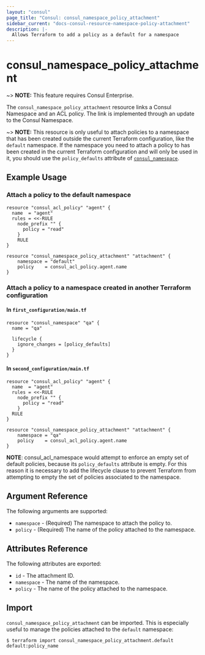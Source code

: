 ```yaml
---
layout: "consul"
page_title: "Consul: consul_namespace_policy_attachment"
sidebar_current: "docs-consul-resource-namespace-policy-attachment"
description: |-
  Allows Terraform to add a policy as a default for a namespace
---
```


# consul_namespace_policy_attachment

~> **NOTE:** This feature requires Consul Enterprise.

The `consul_namespace_policy_attachment` resource links a Consul Namespace and an ACL
policy. The link is implemented through an update to the Consul Namespace.

~> **NOTE:** This resource is only useful to attach policies to a namespace
that has been created outside the current Terraform configuration, like the
`default` namespace. If the namespace you need to attach a policy to has
been created in the current Terraform configuration and will only be used in it,
you should use the `policy_defaults` attribute of [`consul_namespace`](/docs/providers/consul/r/namespace.html).

## Example Usage

### Attach a policy to the default namespace

```hcl
resource "consul_acl_policy" "agent" {
  name  = "agent"
  rules = <<-RULE
    node_prefix "" {
      policy = "read"
    }
    RULE
}

resource "consul_namespace_policy_attachment" "attachment" {
    namespace = "default"
    policy    = consul_acl_policy.agent.name
}
```

### Attach a policy to a namespace created in another Terraform configuration

#### In `first_configuration/main.tf`

```hcl
resource "consul_namespace" "qa" {
  name = "qa"

  lifecycle {
    ignore_changes = [policy_defaults]
  }
}
```

#### In `second_configuration/main.tf`

```hcl
resource "consul_acl_policy" "agent" {
  name  = "agent"
  rules = <<-RULE
    node_prefix "" {
      policy = "read"
    }
  RULE
}

resource "consul_namespace_policy_attachment" "attachment" {
    namespace = "qa"
    policy    = consul_acl_policy.agent.name
}
```
**NOTE**: consul_acl_namespace would attempt to enforce an empty set of default
policies, because its `policy_defaults` attribute is empty. For this reason it
is necessary to add the lifecycle clause to prevent Terraform from attempting to
empty the set of policies associated to the namespace.

## Argument Reference

The following arguments are supported:

* `namespace` - (Required) The namespace to attach the policy to.
* `policy` - (Required) The name of the policy attached to the namespace.

## Attributes Reference

The following attributes are exported:

* `id` - The attachment ID.
* `namespace` - The name of the namespace.
* `policy` - The name of the policy attached to the namespace.


## Import

`consul_namespace_policy_attachment` can be imported. This is especially useful
to manage the policies attached to the `default` namespace:

```
$ terraform import consul_namespace_policy_attachment.default default:policy_name
```

